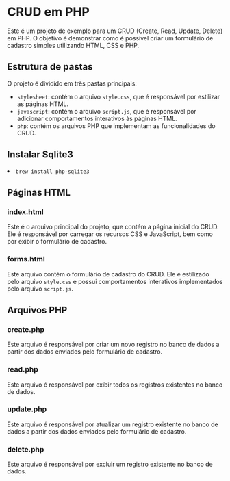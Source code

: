 <!DOCTYPE html>
<html lang="pt-br">
<head>
    <meta charset="UTF-8">
    <meta name="viewport" content="width=device-width, initial-scale=1.0">
</head>
<body>
    <h1>CRUD em PHP</h1>
    <p>Este é um projeto de exemplo para um CRUD (Create, Read, Update, Delete) em PHP. O objetivo é demonstrar como é possível criar um formulário de cadastro simples utilizando HTML, CSS e PHP.</p>
    <h2>Estrutura de pastas</h2>
    <p>O projeto é dividido em três pastas principais:</p>
    <ul>
        <li><code>stylesheet</code>: contém o arquivo <code>style.css</code>, que é responsável por estilizar as páginas HTML.</li>
        <li><code>javascript</code>: contém o arquivo <code>script.js</code>, que é responsável por adicionar comportamentos interativos às páginas HTML.</li>
        <li><code>php</code>: contém os arquivos PHP que implementam as funcionalidades do CRUD.</li>
    </ul>
    <h2>Instalar Sqlite3</h2>
    <li><code>brew install php-sqlite3</code></li>
    <h2>Páginas HTML</h2>
    <h3>index.html</h3>
    <p>Este é o arquivo principal do projeto, que contém a página inicial do CRUD. Ele é responsável por carregar os recursos CSS e JavaScript, bem como por exibir o formulário de cadastro.</p>
    <h3>forms.html</h3>
    <p>Este arquivo contém o formulário de cadastro do CRUD. Ele é estilizado pelo arquivo <code>style.css</code> e possui comportamentos interativos implementados pelo arquivo <code>script.js</code>.</p>
    <h2>Arquivos PHP</h2>
    <h3>create.php</h3>
    <p>Este arquivo é responsável por criar um novo registro no banco de dados a partir dos dados enviados pelo formulário de cadastro.</p>
    <h3>read.php</h3>
    <p>Este arquivo é responsável por exibir todos os registros existentes no banco de dados.</p>
    <h3>update.php</h3>
    <p>Este arquivo é responsável por atualizar um registro existente no banco de dados a partir dos dados enviados pelo formulário de cadastro.</p>
    <h3>delete.php</h3>
    <p>Este arquivo é responsável por excluir um registro existente no banco de dados.</p>
</body>
